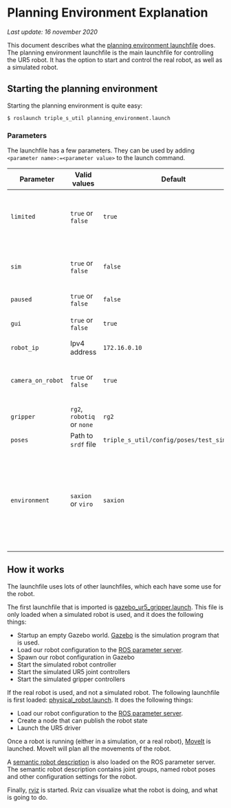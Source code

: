 # Planning Environment Explanation
_Last update: 16 november 2020_

This document describes what the [planning environment launchfile](../triple_s_util/launch/planning_environment.launch) does. The planning environment launchfile is the main launchfile for controlling the UR5 robot. It has the option to start and control the real robot, as well as a simulated robot.

## Starting the planning environment
Starting the planning environment is quite easy:
```
$ roslaunch triple_s_util planning_environment.launch
```

### Parameters
The launchfile has a few parameters. They can be used by adding `<parameter name>:=<parameter value>` to the launch command.

| Parameter | Valid values | Default | Explanation |
|---|---|---|---|
| `limited` | `true` or `false`  | `true` |Limit joint movement to `[-pi, pi]`. This makes it easier for MoveIt to plan movements, but sometimes causes weird movements |
| `sim` | `true` or `false` | `false` | Enable or disable the simulation. If the simulation is running, no real robot can be controlled |
| `paused` | `true` or `false` | `false` | Start the simulation paused |
| `gui` | `true` or `false` | `true` | Launch the Gazebo simulation UI (simulation only) |
| `robot_ip` | Ipv4 address | `172.16.0.10` | Ip address of the real robot (real robot only) |
| `camera_on_robot` | `true` or `false` | `true` | Launches the robot with the camera connected to the robot. If set to false, the camera is static in the world |
| `gripper` | `rg2`, `robotiq` or `none` | `rg2` | The gripper to put on the robot |
| `poses` | Path to `srdf` file | `triple_s_util/config/poses/test_sim.srdf` | Path to an `srdf` file that contains pose definitions |
| `environment` | `saxion` or `viro` | `saxion` | The environment to put the robot in. If the `viro` environment is loaded, make sure to copy all of the [table model files of Teams](https://teams.microsoft.com/_#/school/files/Automated%20Bin%20Picking%20with%20a%20Cobot?threadId=19%3A5da6c3f517af41d690e7a41124fc332f%40thread.tacv2&ctx=channel&context=VIRO%2520Table%2520Gazebo&rootfolder=%252Fteams%252Fo365-team050700-AutomatedBinPickingwithaCobot%252FShared%2520Documents%252FAutomated%2520Bin%2520Picking%2520with%2520a%2520Cobot%252FSolidworks%2520Models%252FVIRO%2520Table%2520Gazebo) (`Automated Bin Picking with a Cobot/Solidworks Models/VIRO Table Gazebo`) and place them in the `triple_s_util/meshes/viro` folder. |

## How it works
The launchfile uses lots of other launchfiles, which each have some use for the robot.

The first launchfile that is imported is [gazebo_ur5_gripper.launch](../triple_s_util/launch/gazebo_ur5_gripper.launch). This file is only loaded when a simulated robot is used, and it does the following things:
 - Startup an empty Gazebo world. [Gazebo](http://gazebosim.org/) is the simulation program that is used.
 - Load our robot configuration to the [ROS parameter server](http://wiki.ros.org/Parameter%20Server).
 - Spawn our robot configuration in Gazebo
 - Start the simulated robot controller
 - Start the simulated UR5 joint controllers
 - Start the simulated gripper controllers

If the real robot is used, and not a simulated robot. The following launchfile is first loaded: [physical_robot.launch](../triple_s_util/launch/physical_robot.launch). It does the following things:
 - Load our robot configuration to the [ROS parameter server](http://wiki.ros.org/Parameter%20Server).
 - Create a node that can publish the robot state
 - Launch the UR5 driver

Once a robot is running (either in a simulation, or a real robot), [MoveIt](https://moveit.ros.org/) is launched. MoveIt will plan all the movements of the robot.

A [semantic robot description](http://wiki.ros.org/srdf) is also loaded on the ROS parameter server. The semantic robot description contains joint groups, named robot poses and other configuration settings for the robot.

Finally, [rviz](http://wiki.ros.org/rviz) is started. Rviz can visualize what the robot is doing, and what is going to do.
